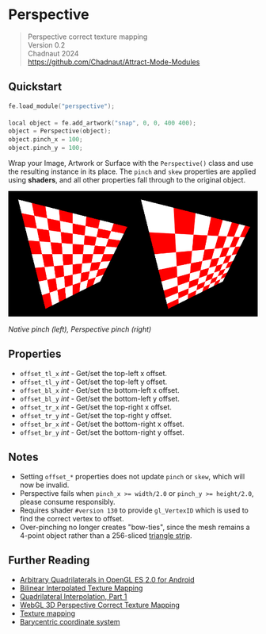# Perspective

> Perspective correct texture mapping  
> Version 0.2  
> Chadnaut 2024  
> https://github.com/Chadnaut/Attract-Mode-Modules

## Quickstart

```cpp
fe.load_module("perspective");

local object = fe.add_artwork("snap", 0, 0, 400 400);
object = Perspective(object);
object.pinch_x = 100;
object.pinch_y = 100;
```

Wrap your Image, Artwork or Surface with the `Perspective()` class and use the resulting instance in its place. The `pinch` and `skew` properties are applied using **shaders**, and all other properties fall through to the original object.

![Perspective Example](example.png)

*Native pinch (left), Perspective pinch (right)*

## Properties

- `offset_tl_x` *int* - Get/set the top-left x offset.
- `offset_tl_y` *int* - Get/set the top-left y offset.
- `offset_bl_x` *int* - Get/set the bottom-left x offset.
- `offset_bl_y` *int* - Get/set the bottom-left y offset.
- `offset_tr_x` *int* - Get/set the top-right x offset.
- `offset_tr_y` *int* - Get/set the top-right y offset.
- `offset_br_x` *int* - Get/set the bottom-right x offset.
- `offset_br_y` *int* - Get/set the bottom-right y offset.

## Notes

- Setting `offset_*` properties does not update `pinch` or `skew`, which will now be invalid.
- Perspective fails when `pinch_x >= width/2.0` or `pinch_y >= height/2.0`, please consume responsibly.
- Requires shader `#version 130` to provide `gl_VertexID` which is used to find the correct vertex to offset.
- Over-pinching no longer creates "bow-ties", since the mesh remains a 4-point object rather than a 256-sliced [triangle strip](https://github.com/oomek/attractplus/blob/master/src/sprite.cpp#L300).

## Further Reading

- [Arbitrary Quadrilaterals in OpenGL ES 2.0 for Android](https://github.com/bitlush/android-arbitrary-quadrilaterals-in-opengl-es-2-0/blob/master/ArbitraryQuadrilateralsActivity.java)
- [Bilinear Interpolated Texture Mapping](https://pumpkin-games.net/wp/?p=215)
- [Quadrilateral Interpolation, Part 1](https://www.reedbeta.com/blog/quadrilateral-interpolation-part-1/)
- [WebGL 3D Perspective Correct Texture Mapping](https://webglfundamentals.org/webgl/lessons/webgl-3d-perspective-correct-texturemapping.html)
- [Texture mapping](https://en.wikipedia.org/wiki/Texture_mapping#Affine_texture_mapping)
- [Barycentric coordinate system](https://en.wikipedia.org/wiki/Barycentric_coordinate_system)
